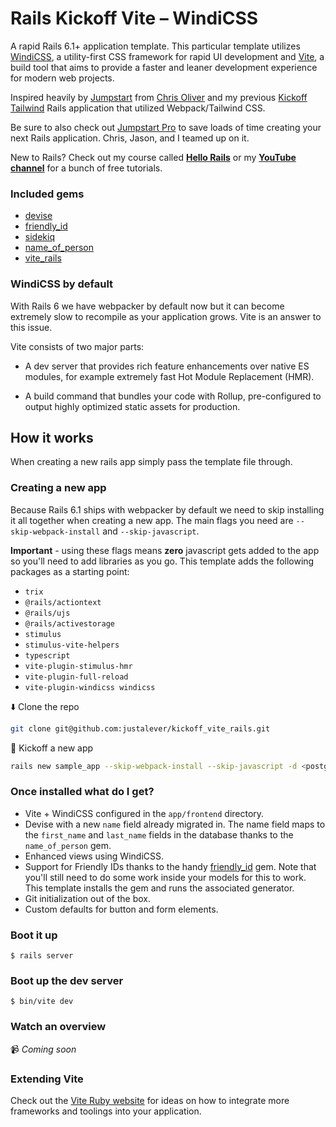 # Rails Kickoff Vite – WindiCSS

A rapid Rails 6.1+ application template. This particular template utilizes [WindiCSS](https://windicss.org/), a utility-first CSS framework for rapid UI development and [Vite](https://vitejs.dev/guide/), a build tool that aims to provide a faster and leaner development experience for modern web projects.

Inspired heavily by [Jumpstart](https://github.com/excid3/jumpstart) from [Chris Oliver](https://twitter.com/excid3/) and my previous [Kickoff Tailwind](https://github.com/justalever/kickoff_tailwind) Rails application that utilized Webpack/Tailwind CSS.

Be sure to also check out [Jumpstart Pro](https://jumpstartrails.com) to save loads of time creating your next Rails application. Chris, Jason, and I teamed up on it.

New to Rails? Check out my course called **[Hello Rails](https://hellorails.io)** or my **[YouTube channel](https://youtube.com/c/webcrunch)** for a bunch of free tutorials.

### Included gems

- [devise](https://github.com/plataformatec/devise)
- [friendly_id](https://github.com/norman/friendly_id)
- [sidekiq](https://github.com/mperham/sidekiq)
- [name_of_person](https://github.com/basecamp/name_of_person)
- [vite_rails](https://vite-ruby.netlify.app/guide/)

### WindiCSS by default

With Rails 6 we have webpacker by default now but it can become extremely slow to recompile as your application grows. Vite is an answer to this issue.

Vite consists of two major parts:

- A dev server that provides rich feature enhancements over native ES modules, for example extremely fast Hot Module Replacement (HMR).

- A build command that bundles your code with Rollup, pre-configured to output highly optimized static assets for production.

## How it works

When creating a new rails app simply pass the template file through.

### Creating a new app

Because Rails 6.1 ships with webpacker by default we need to skip installing it all together when creating a new app. The main flags you need are `--skip-webpack-install` and `--skip-javascript`.

**Important** - using these flags means **zero** javascript gets added to the app so you'll need to add libraries as you go. This template adds the following packages as a starting point:

- `trix`
- `@rails/actiontext`
- `@rails/ujs`
- `@rails/activestorage`
- `stimulus `
- `stimulus-vite-helpers`
- `typescript`
- `vite-plugin-stimulus-hmr`
- `vite-plugin-full-reload`
- `vite-plugin-windicss windicss`

⬇️ Clone the repo

```bash
git clone git@github.com:justalever/kickoff_vite_rails.git
```

🏈 Kickoff a new app

```bash
rails new sample_app --skip-webpack-install --skip-javascript -d <postgresql, mysql, sqlite3> -m kickoff_vite_rails/template.rb
```

### Once installed what do I get?

- Vite + WindiCSS configured in the `app/frontend` directory.
- Devise with a new `name` field already migrated in. The name field maps to the `first_name` and `last_name` fields in the database thanks to the `name_of_person` gem.
- Enhanced views using WindiCSS.
- Support for Friendly IDs thanks to the handy [friendly_id](https://github.com/norman/friendly_id) gem. Note that you'll still need to do some work inside your models for this to work. This template installs the gem and runs the associated generator.
- Git initialization out of the box.
- Custom defaults for button and form elements.

### Boot it up

`$ rails server`

### Boot up the dev server

`$ bin/vite dev`

### Watch an overview

 📹 _Coming soon_

### Extending Vite

Check out the [Vite Ruby website](https://vite-ruby.netlify.app/) for ideas on how to integrate more frameworks and toolings into your application.
